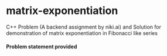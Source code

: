 # matrix-exponentiation
C++ Problem (A backend assignment by niki.ai) and Solution for demonstration of matrix exponentiation in Fibonacci like series 
#### Problem statement provided

